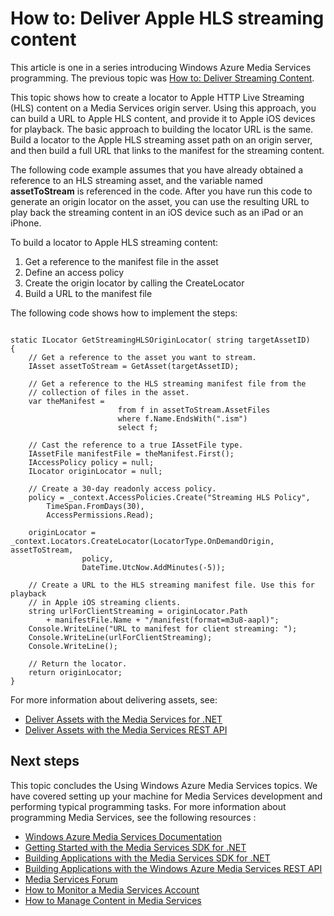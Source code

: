 ﻿<properties linkid="develop-media-services-how-to-guides-deliver-apple-live-streaming" urlDisplayName="Deliver Apple HTTP Live Streaming (HLS)" pageTitle="How to Deliver Apple HTTP Live Streaming (HLS) – Windows Azure" title="How to Deliver Apple HTTP Live Streaming (HLS) – Windows Azure" metaKeywords="" description="How to Deliver Apple HTTP Live Streaming (HLS) – Windows Azure" metaCanonical="" disqusComments="1" umbracoNaviHide="0" writer="migree" />



<h1>How to: Deliver Apple HLS streaming content</h1>

This article is one in a series introducing Windows Azure Media Services programming. The previous topic was [How to: Deliver Streaming Content](http://go.microsoft.com/fwlink/?LinkID=301942&clcid=0x409).

This topic shows how to create a locator to Apple HTTP Live Streaming (HLS) content on a Media Services origin server. Using this approach, you can build a URL to Apple HLS content, and provide it to Apple iOS devices for playback. The basic approach to building the locator URL is the same. Build a locator to the Apple HLS streaming asset path on an origin server, and then build a full URL that links to the manifest for the streaming content.

The following code example assumes that you have already obtained a reference to an HLS streaming asset, and the variable named **assetToStream** is referenced in the code. After you have run this code to generate an origin locator on the asset, you can use the resulting URL to play back the streaming content in an iOS device such as an iPad or an iPhone.

To build a locator to Apple HLS streaming content:

   1. Get a reference to the manifest file in the asset
   2. Define an access policy
   3. Create the origin locator by calling the CreateLocator
   4. Build a URL to the manifest file

The following code shows how to implement the steps:

<pre><code>
static ILocator GetStreamingHLSOriginLocator( string targetAssetID)
{
    // Get a reference to the asset you want to stream.
    IAsset assetToStream = GetAsset(targetAssetID);

    // Get a reference to the HLS streaming manifest file from the  
    // collection of files in the asset. 
    var theManifest =
                        from f in assetToStream.AssetFiles
                        where f.Name.EndsWith(".ism")
                        select f;

    // Cast the reference to a true IAssetFile type. 
    IAssetFile manifestFile = theManifest.First();
    IAccessPolicy policy = null;
    ILocator originLocator = null;

    // Create a 30-day readonly access policy. 
    policy = _context.AccessPolicies.Create("Streaming HLS Policy",
        TimeSpan.FromDays(30),
        AccessPermissions.Read);

    originLocator = _context.Locators.CreateLocator(LocatorType.OnDemandOrigin, assetToStream,
                policy,
                DateTime.UtcNow.AddMinutes(-5));

    // Create a URL to the HLS streaming manifest file. Use this for playback
    // in Apple iOS streaming clients.
    string urlForClientStreaming = originLocator.Path
        + manifestFile.Name + "/manifest(format=m3u8-aapl)";
    Console.WriteLine("URL to manifest for client streaming: ");
    Console.WriteLine(urlForClientStreaming);
    Console.WriteLine();

    // Return the locator. 
    return originLocator;
}
</code></pre>

For more information about delivering assets, see:
<ul>
<li><a href="http://msdn.microsoft.com/en-us/library/jj129575.aspx">Deliver Assets with the Media Services for .NET</a></li>
<li><a href="http://msdn.microsoft.com/en-us/library/jj129578.aspx">Deliver Assets with the Media Services REST API</a></li>
</ul>

<h2>Next steps</h2>

This topic concludes the Using Windows Azure Media Services topics. We have covered setting up your machine for Media Services development and performing typical programming tasks. For more information about programming Media Services, see the following resources :

-   [Windows Azure Media Services Documentation][]
-   [Getting Started with the Media Services SDK for .NET][]
-   [Building Applications with the Media Services SDK for .NET][]
-   [Building Applications with the Windows Azure Media Services REST API][]
-   [Media Services Forum][]
-	[How to Monitor a Media Services Account](http://www.windowsazure.com/en-us/manage/services/media-services/how-to-monitor-a-media-services-account/)
-	[How to Manage Content in Media Services](http://www.windowsazure.com/en-us/manage/services/media-services/how-to-manage-content-in-media-services/)

[Windows Azure Media Services Documentation]: http://go.microsoft.com/fwlink/?linkid=245437
[Getting Started with the Media Services SDK for .NET]: http://go.microsoft.com/fwlink/?linkid=252966
[Building Applications with the Windows Azure Media Services REST API]: http://go.microsoft.com/fwlink/?linkid=252967
[Building Applications with the Media Services SDK for .NET]: http://go.microsoft.com/fwlink/?linkid=247821
[Media Services Forum]: http://social.msdn.microsoft.com/Forums/en-US/MediaServices/threads
